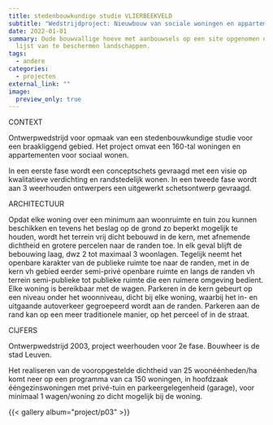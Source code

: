 ```yaml
---
title: stedenbouwkundige studie VLIERBEEKVELD
subtitle: "Wedstrijdproject: Nieuwbouw van sociale woningen en appartementen nabij de abdij van Vlierbeek"
date: 2022-01-01
summary: Oude bouwvallige hoeve met aanbouwsels op een site opgenomen op de
  lijst van te beschermen landschappen.
tags:
  - andere
categories:
  - projecten
external_link: ""
image:
  preview_only: true
---
```

<div class="row mt-4">
<div class="col-md-4 mb-3">
CONTEXT

Ontwerpwedstrijd voor opmaak van een stedenbouwkundige studie voor een braakliggend gebied. Het project omvat een 160-tal woningen en appartementen voor sociaal wonen.

In een eerste fase wordt een conceptschets gevraagd met een visie op kwalitatieve verdichting en randstedelijk wonen.
In een tweede fase wordt aan 3 weerhouden ontwerpers een uitgewerkt schetsontwerp gevraagd.

ARCHITECTUUR

Opdat elke woning over een minimum aan woonruimte en tuin zou kunnen beschikken en tevens het beslag op de grond zo beperkt mogelijk te houden, wordt het terrein vrij dicht bebouwd in de kern, met afnemende dichtheid en grotere percelen naar de randen toe. In elk geval blijft de bebouwing laag, dwz 2 tot maximaal 3 woonlagen. Tegelijk neemt het openbare karakter van de publieke ruimte toe naar de randen, met in de kern vh gebied eerder semi-privé openbare ruimte en langs de randen vh terrein semi-publieke tot publieke ruimte die een ruimere omgeving bedient. Elke woning is bereikbaar met de wagen. Parkeren in de kern gebeurt op een niveau onder het woonniveau, dicht bij elke woning, waarbij het in- en uitgaande autoverkeer gegroepeerd wordt aan de randen. Parkeren aan de rand kan op een meer traditionele manier, op het perceel of in de straat.

CIJFERS

Ontwerpwedstrijd 2003, project weerhouden voor 2e fase.
Bouwheer is de stad Leuven.

Het realiseren van de vooropgestelde dichtheid van 25 woonéénheden/ha komt neer op een programma van ca 150 woningen, in hoofdzaak ééngezinswoningen met privé-tuin en parkeergelegenheid (garage), voor minimaal 1 wagen/woning zo dicht mogelijk bij de woning.
</div>
<div class="col-md-8">
{{< gallery album="project/p03" >}}
</div>  
</div>
